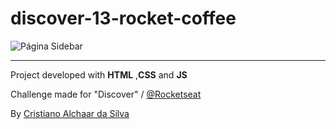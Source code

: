 # discover-13-rocket-coffee

![Página Sidebar](https://efficient-sloth-d85.notion.site/image/https%3A%2F%2Fs3-us-west-2.amazonaws.com%2Fsecure.notion-static.com%2Fb3c2bd17-dd6b-4aa2-b5af-b3b4f2da8eeb%2Fpreview.png?id=2014ae93-b2c5-48ee-8daa-0d01f8ca7f68&table=block&spaceId=08f749ff-d06d-49a8-a488-9846e081b224&width=2000&userId=&cache=v2)

---------------

Project developed with __HTML__ ,__CSS__ and __JS__

Challenge made for "Discover" / [@Rocketseat](https://github.com/Rocketseat)

By [Cristiano Alchaar da Silva](https://github.com/CristianoAlchaar)
